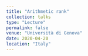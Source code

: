 ```yaml
---
title: "Arithmetic rank"
collection: talks
type: "Lecture"
permalink: false
venue: "Università di Genova"
date: 2020-04-20
location: "Italy"
---
```



